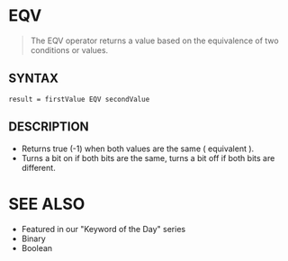 # EQV
> The EQV operator returns a value based on the equivalence of two conditions or values.

## SYNTAX
`result = firstValue EQV secondValue`

## DESCRIPTION
* Returns true (-1) when both values are the same ( equivalent ).
* Turns a bit on if both bits are the same, turns a bit off if both bits are different.


# SEE ALSO
* Featured in our "Keyword of the Day" series
* Binary
* Boolean

